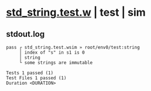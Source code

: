# [std_string.test.w](../../../../../examples/tests/valid/std_string.test.w) | test | sim

## stdout.log
```log
pass ┌ std_string.test.wsim » root/env0/test:string
     │ index of "s" in s1 is 0
     │ string
     └ some strings are immutable
 
Tests 1 passed (1)
Test Files 1 passed (1)
Duration <DURATION>
```

